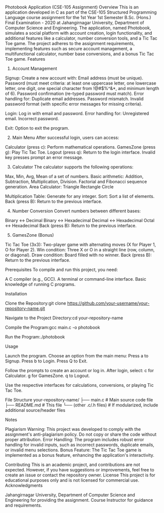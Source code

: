 Photobook Application (CSE-105 Assignment)
Overview
This is an application developed in C as part of the CSE-105 Structured Programming Language course assignment for the 1st Year 1st Semester B.Sc. (Hons.) Final Examination - 2020 at Jahangirnagar University, Department of Computer Science and Engineering. The application, named Photobook, simulates a social platform with account creation, login functionality, and additional features like a calculator, number conversion tools, and a Tic Tac Toe game.
The project adheres to the assignment requirements, implementing features such as secure account management, a multifunctional calculator, number base conversions, and a bonus Tic Tac Toe game.
Features
1. Account Management

Signup: Create a new account with:
Email address (must be unique).
Password (must meet criteria: at least one uppercase letter, one lowercase letter, one digit, one special character from !@#$%^&*, and minimum length of 6).
Password confirmation (re-typed password must match).
Error handling for:
Duplicate email addresses.
Password mismatch.
Invalid password format (with specific error messages for missing criteria).




Login: Log in with email and password.
Error handling for:
Unregistered email.
Incorrect password.




Exit: Option to exit the program.

2. Main Menu
After successful login, users can access:

Calculator (press c): Perform mathematical operations.
GamesZone (press g): Play Tic Tac Toe.
Logout (press q): Return to the login interface.
Invalid key presses prompt an error message.

3. Calculator
The calculator supports the following operations:

Max, Min, Avg, Mean of a set of numbers.
Basic arithmetic: Addition, Subtraction, Multiplication, Division.
Factorial and Fibonacci sequence generation.
Area Calculator:
Triangle
Rectangle
Circle


Multiplication Table: Generate for any integer.
Sort: Sort a list of elements.
Back (press B): Return to the previous interface.

4. Number Conversion
Convert numbers between different bases:

Binary ↔ Decimal
Binary ↔ Hexadecimal
Decimal ↔ Hexadecimal
Octal ↔ Hexadecimal
Back (press B): Return to the previous interface.

5. GamesZone (Bonus)

Tic Tac Toe (3x3):
Two-player game with alternating moves (X for Player 1, O for Player 2).
Win condition: Three X or O in a straight line (row, column, or diagonal).
Draw condition: Board filled with no winner.
Back (press B): Return to the previous interface.



Prerequisites
To compile and run this project, you need:

A C compiler (e.g., GCC).
A terminal or command-line interface.
Basic knowledge of running C programs.

Installation

Clone the Repository:git clone https://github.com/your-username/your-repository-name.git


Navigate to the Project Directory:cd your-repository-name


Compile the Program:gcc main.c -o photobook


Run the Program:./photobook



Usage

Launch the program.
Choose an option from the main menu:
Press a to Signup.
Press b to Login.
Press Q to Exit.


Follow the prompts to create an account or log in.
After login, select:
c for Calculator.
g for GamesZone.
q to Logout.


Use the respective interfaces for calculations, conversions, or playing Tic Tac Toe.

File Structure
your-repository-name/
├── main.c              # Main source code file
├── README.md           # This file
└── (other .c/.h files) # If modularized, include additional source/header files

Notes

Plagiarism Warning: This project was developed to comply with the assignment's anti-plagiarism policy. Do not copy or share the code without proper attribution.
Error Handling: The program includes robust error handling for invalid inputs, such as incorrect passwords, duplicate emails, or invalid menu selections.
Bonus Feature: The Tic Tac Toe game is implemented as a bonus feature, enhancing the application's interactivity.

Contributing
This is an academic project, and contributions are not expected. However, if you have suggestions or improvements, feel free to create an issue or contact the repository owner.
License
This project is for educational purposes only and is not licensed for commercial use.
Acknowledgments

Jahangirnagar University, Department of Computer Science and Engineering for providing the assignment.
Course Instructor for guidance and requirements.

